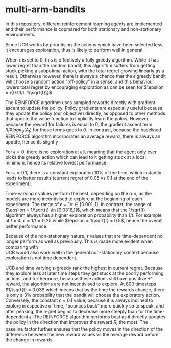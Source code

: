 # multi-arm-bandits

In this repository, different reinforcement learning agents are implemented and their performance is copmared for both stationary and non-stationary environments. 

Since UCB works by prioritising the actions which have been selected less, it encourages exploration, thus is likely to perform well in general.

When $\epsilon$ is set to 0, this is effectively a fully greedy algorithm. While it has lower regret than the random bandit, this algorithm suffers from getting stuck picking a subpotimal action, with the total regret growing linearly as a result. Otherwise however, there is always a chance that the $\epsilon$ greedy bandit will choose a random action "off-policy" in a sense, and this behaviour lowers total regret by encouraging exploration as can be seen for $\epsilon = \{0.1,1/t, 1/\sqrt{t}\}$ .

The REINFORCE algorithm uses sampled rewards directly with gradient ascent to update the policy. Policy gradients are especially useful because they update the policy (our objective) directly, as opposed to other methods that update the value function to implicitly learn the policy. However, because the reward for failures is equal to 0, the gradient ascent term $R_t \nabla log \pi_{\theta}(A_t)$ for those terms goes to 0. In contrast, because the baselined REINFORCE algorithm incorporates an average reward, there is always an update, hence its slightly 

For $\epsilon = 0$, there is no exploration at all, meaning that the agent only ever picks the greedy action which can lead to it getting stuck at a local minimum, hence its relative lowest performance. 

For $\epsilon = 0.1$, there is a constant exploration 10% of the time, which instantly leads to better results (current regret of 0.05 vs 0.1 at the end of the experiment). 

Time-varying $\epsilon$ values perform the best, depending on the run, as the models are more incentivised to explore at the beginning of each experiment. The range of $\epsilon = 1/t \in [0.001,1]$. In contrast, the range of $\epsilon = 1/\sqrt{t} \in [0.0316,1]$, which means that the 1/sqrt(t) algorithm always has a higher exploration probability than 1/t. For example, at $t = 4$, $\epsilon = 1/t = 0.25$ while $\epsilon = 1/\sqrt{t} = 0.5$, hence the overall better performance. 


Because of the non-stationary nature, $\epsilon$ values that are time-dependent no longer perform as well as previously. This is made more evident when comparing with  
UCB would also work well in the general non-stationary context because exploration is not time dependent. 


UCB and time varying $\epsilon$-greedy rank the highest in current regret. Because they explore less at later time steps they get stuck at the poorly performing actions, and furthermore, because these actions still have postitive +1 reward, the algorithms are not incentivised to explore. At 800 timesteps $1/\sqrt{t} = 0.03$ which means that by the time the rewards change, there is only a 3% probability that the bandit will choose the exploratory action. Conversely, the constant $\epsilon = 0.1$ value, because it is always inclined to explore irrespective of time, "bounces back" more quickly so to speak, and after peaking, the regret begins to decrease more steeply than for the time-dependent $\epsilon$. The REINFORCE algorithm performs best as it directly updates the policy in the direction that improves the reward $R_t$ the most. The baseline factor further ensures that the policy moves in the direction of the difference between the new reward values vs the average reward before the change in rewards. 

